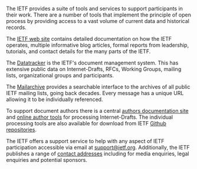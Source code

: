 The IETF provides a suite of tools and services to support participants in their work. There are a number of tools that implement the principle of open process by providing access to a vast volume of current data and historical records.

The [IETF web site](https://www.ietf.org) contains detailed documentation on how the IETF operates, multiple informative blog articles, formal reports from leadership, tutorials, and contact details for the many parts of the IETF.

The [Datatracker](https://datatracker.ietf.org/) is the IETF's document management system. This has extensive public data on Internet-Drafts, RFCs, Working Groups, mailing lists, organizational groups and participants.  

The [Mailarchive](https://mailarchive.ietf.org) provides a searchable interface to the archives of all public IETF mailing lists, going back decades.  Every message has a unique URL allowing it to be individually referenced.

To support document authors there is a central [authors documentation site](https://authors.ietf.org) and [online author tools](https://author-tools.ietf.org) for processing Internet-Drafts. The individual processing tools are also available for download from IETF [Github repositories](https://github.com/ietf-tools).

The IETF offers a support service to help with any aspect of IETF participation accessible via email at support@ietf.org. Additionally, the IETF publishes a range of [contact addresses](https://www.ietf.org/contact/) including for media enquiries, legal enquiries and potential sponsors.
